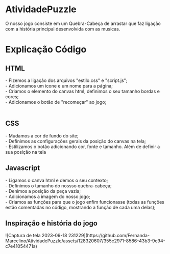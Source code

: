 # AtividadePuzzle
O nosso jogo consiste em um Quebra-Cabeça de arrastar que faz ligação com a história principal desenvolvida com as musicas.

<h1>Explicação Código</h1>
<h2>HTML</h2>
- Fizemos a ligação dos arquivos "estilo.css" e "script.js";<br>
- Adicionamos um icone e um nome para a página;<br>
- Criamos o elemento do canvas html, definimos o seu tamanho bordas e cores;<br>
- Adicionamos o botão de "recomeçar" ao jogo;<br></br>

<h2>CSS</h2>
- Mudamos a cor de fundo do site; <br>
- Definimos as configurações gerais da posição do canvas na tela;<br>
- Estilizamos o botão adicionando cor, fonte e tamanho. Além de definir a sua posição na tela <br>

<h2> Javascript</h2>
- Ligamos o canva html e demos o seu contexto; <br>
- Definimos o tamanho do nossso quebra-cabeça;<br>
- Denimos a posição da peça vazia;<br>
- Adicionamos a imagem do nosso jogo;<br>
- Criamos as funções para que o jogo enfim funcionasse (todas as funções estão comentadas no código, mostrando a função de cada uma delas);<br>

<h2> Inspiração e história do jogo</h2>
![Captura de tela 2023-09-18 231229](https://github.com/Fernanda-Marcelino/AtividadePuzzle/assets/128320607/355c2971-8586-43b3-9c94-c7e41054471a)

